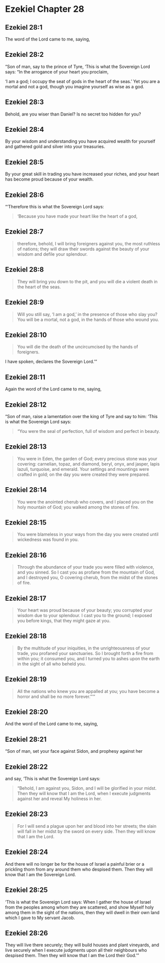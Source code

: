 # Ezekiel Chapter 28

## Ezekiel 28:1

The word of the Lord came to me, saying,

## Ezekiel 28:2

“Son of man, say to the prince of Tyre, ‘This is what the Sovereign Lord says: “In the arrogance of your heart you proclaim,

‘I am a god;
I occupy the seat of gods in the heart of the seas.’
Yet you are a mortal and not a god,
though you imagine yourself as wise as a god.

## Ezekiel 28:3

Behold, are you wiser than Daniel?
Is no secret too hidden for you?

## Ezekiel 28:4

By your wisdom and understanding
you have acquired wealth for yourself
and gathered gold and silver into your treasuries.

## Ezekiel 28:5

By your great skill in trading
you have increased your riches,
and your heart has become proud because of your wealth.

## Ezekiel 28:6

“‘Therefore this is what the Sovereign Lord says:

> ‘Because you have made your heart
> like the heart of a god,

## Ezekiel 28:7

> therefore, behold, I will bring foreigners against you,
> the most ruthless of nations;
> they will draw their swords
> against the beauty of your wisdom
> and defile your splendour.

## Ezekiel 28:8

> They will bring you down to the pit,
> and you will die a violent death
> in the heart of the seas.

## Ezekiel 28:9

> Will you still say, ‘I am a god,’
> in the presence of those who slay you?
> You will be a mortal, not a god,
> in the hands of those who wound you.

## Ezekiel 28:10

> You will die the death of the uncircumcised
> by the hands of foreigners.

I have spoken, declares the Sovereign Lord.’”

## Ezekiel 28:11

Again the word of the Lord came to me, saying,

## Ezekiel 28:12

“Son of man, raise a lamentation over the king of Tyre and say to him: ‘This is what the Sovereign Lord says:

> “You were the seal of perfection,
> full of wisdom and perfect in beauty.

## Ezekiel 28:13

> You were in Eden, the garden of God;
> every precious stone was your covering:
> carnelian, topaz, and diamond,
> beryl, onyx, and jasper,
> lapis lazuli, turquoise, and emerald.
> Your settings and mountings were crafted in gold;
> on the day you were created
> they were prepared.

## Ezekiel 28:14

> You were the anointed cherub who covers,
> and I placed you on the holy mountain of God;
> you walked among the stones of fire.

## Ezekiel 28:15

> You were blameless in your ways
> from the day you were created
> until wickedness was found in you.

## Ezekiel 28:16

> Through the abundance of your trade
> you were filled with violence,
> and you sinned.
> So I cast you as profane
> from the mountain of God,
> and I destroyed you, O covering cherub,
> from the midst of the stones of fire.

## Ezekiel 28:17

> Your heart was proud because of your beauty;
> you corrupted your wisdom due to your splendour.
> I cast you to the ground;
> I exposed you before kings,
> that they might gaze at you.

## Ezekiel 28:18

> By the multitude of your iniquities,
> in the unrighteousness of your trade,
> you profaned your sanctuaries.
> So I brought forth a fire from within you;
> it consumed you,
> and I turned you to ashes upon the earth
> in the sight of all who beheld you.

## Ezekiel 28:19

> All the nations who knew you
> are appalled at you;
> you have become a horror
> and shall be no more forever.”’”

## Ezekiel 28:20

And the word of the Lord came to me, saying,

## Ezekiel 28:21

“Son of man, set your face against Sidon, and prophesy against her

## Ezekiel 28:22

and say, ‘This is what the Sovereign Lord says:

> “Behold, I am against you, Sidon,
> and I will be glorified in your midst.
> Then they will know that I am the Lord,
> when I execute judgments against her
> and reveal My holiness in her.

## Ezekiel 28:23

> For I will send a plague upon her
> and blood into her streets;
> the slain will fall in her midst
> by the sword on every side.
> Then they will know that I am the Lord.

## Ezekiel 28:24

And there will no longer be for the house of Israel a painful brier or a prickling thorn from any around them who despised them. Then they will know that I am the Sovereign Lord.

## Ezekiel 28:25

‘This is what the Sovereign Lord says: When I gather the house of Israel from the peoples among whom they are scattered, and show Myself holy among them in the sight of the nations, then they will dwell in their own land which I gave to My servant Jacob.

## Ezekiel 28:26

They will live there securely; they will build houses and plant vineyards, and live securely when I execute judgments upon all their neighbours who despised them. Then they will know that I am the Lord their God.’”
